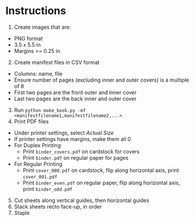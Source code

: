 # Instructions

1. Create images that are:
  * PNG format
  * 3.5 x 5.5 in
  * Margins >= 0.25 in
2. Create manifest files in CSV format
  * Columns: name, file
  * Ensure number of pages (excluding inner and outer covers) is a multiple of 8
  * First two pages are the front outer and inner cover
  * Last two pages are the back inner and outer cover
3. Run `python make_book.py -mf <manifestfilename1,manifestfilename2,...>`
4. Print PDF files
  * Under printer settings, select *Actual Size*
  * If printer settings have margins, make them all 0
  * For Duplex Printing:
    * Print `binder_covers.pdf` on cardstock for covers
    * Print `binder.pdf` on regular paper for pages
  * For Regular Printing
    * Print `cover_000.pdf` on cardstock, flip along horizontal axis, print `cover_001.pdf`
    * Print `binder_even.pdf` on regular paper, flip along horizontal axis, print `binder_odd.pdf`
5. Cut sheets along vertical guides, then horizontal guides
6. Stack sheets recto face-up, in order
7. Staple
